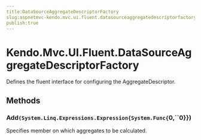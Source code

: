 ```yaml
---
title:DataSourceAggregateDescriptorFactory
slug:aspnetmvc-kendo.mvc.ui.fluent.datasourceaggregatedescriptorfactory
publish:true
---
```


# Kendo.Mvc.UI.Fluent.DataSourceAggregateDescriptorFactory

Defines the fluent interface for configuring the AggregateDescriptor.

## Methods

### Add`(System.Linq.Expressions.Expression{System.Func{`0,``0}})
Specifies member on which aggregates to be calculated.